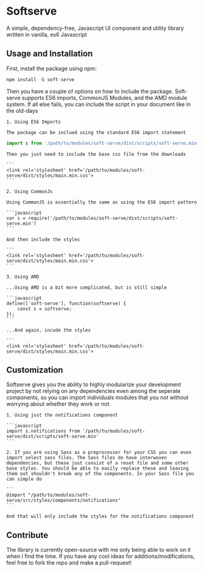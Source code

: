 # Softserve

A simple, dependency-free, Javascript UI component and utility library written in vanilla, es6 Javascript

## Usage and Installation

First, install the package using npm:

```javascript
npm install -S soft-serve
```

Then you have a couple of options on how to include the package. Soft-serve supports ES6 imports, CommonJS Modules, and the AMD module system. If all else fails, you can include the script in your document like in the old-days

	1. Using ES6 Imports

	The package can be inclued using the standard ES6 import statement

```javascript
import s from '/path/to/modules/soft-serve/dist/scripts/soft-serve.min'
```

	Then you just need to include the base css file from the downloads

	```
	<link rel='stylesheet' href='/path/to/modules/soft-serve/dist/styles/main.min.css'>
	```

	2. Using CommonJs

	Using CommonJS is essentially the same as using the ES6 import pattern

    ```javascript
	var s = require('/path/to/modules/soft-serve/dist/scripts/soft-serve.min')
	```

	And then include the styles

	```
	<link rel='stylesheet' href='/path/to/modules/soft-serve/dist/styles/main.min.css'>
	```

	3. Using AMD

	...Using AMD is a bit more complicated, but is still simple

	```javascript
	define(['soft-serve'], function(softserve) {
		const s = softserve;
	});
	```

	...And again, incude the styles

	```
	<link rel='stylesheet' href='/path/to/modules/soft-serve/dist/styles/main.min.css'>

## Customization
	
Softserve gives you the ability to highly modularize your development project by not relying on any dependencies even among the seperate components, so you can import individuals modules that you not without worrying about whether they work or not.

	1. Using just the notifications component

	```javascript
	import s.notifications from '/path/to/modules/soft-serve/dist/scripts/soft-serve.min'
	```

	2. If you are using Sass as a preprocessor for your CSS you can even import select sass files. The Sass files do have interwoven dependencies, but these just consist of a reset file and some other base styles. You should be able to easily replace these and leaving them out shouldn't break any of the components. In your Sass file you can simple do

	```
	@import "/path/to/modules/soft-serve/src/styles/components/notifications"
	```

	And that will only include the styles for the notifications component

## Contribute

The library is currently open-source with me only being able to work on it when I find the time. If you have any cool ideas for additions/modifications, feel free to fork the repo and make a pull-request! 



